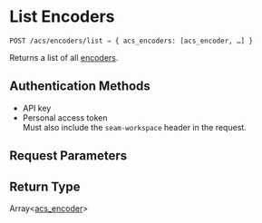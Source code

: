 # List Encoders

```
POST /acs/encoders/list ⇒ { acs_encoders: [acs_encoder, …] }
```

Returns a list of all [encoders](../../../capability-guides/access-systems/working-with-card-encoders-and-scanners/README.md).

## Authentication Methods

- API key
- Personal access token
  <br>Must also include the `seam-workspace` header in the request.

## Request Parameters

## Return Type

Array<[acs\_encoder](./)>
